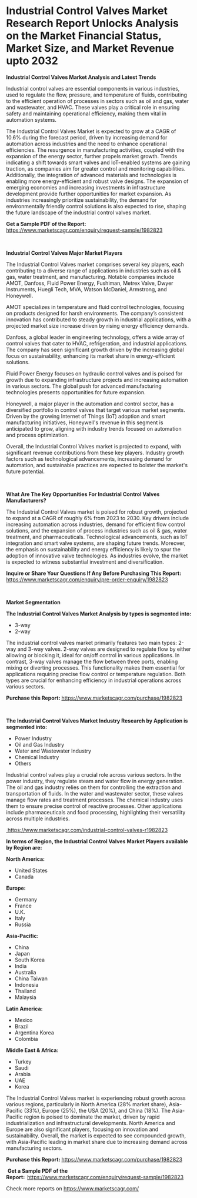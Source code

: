 <p><h1>Industrial Control Valves Market Research Report Unlocks Analysis on the Market Financial Status, Market Size, and Market Revenue upto 2032</h1></p><p><strong>Industrial Control Valves Market Analysis and Latest Trends</strong></p>
<p><p>Industrial control valves are essential components in various industries, used to regulate the flow, pressure, and temperature of fluids, contributing to the efficient operation of processes in sectors such as oil and gas, water and wastewater, and HVAC. These valves play a critical role in ensuring safety and maintaining operational efficiency, making them vital in automation systems.</p><p>The Industrial Control Valves Market is expected to grow at a CAGR of 10.6% during the forecast period, driven by increasing demand for automation across industries and the need to enhance operational efficiencies. The resurgence in manufacturing activities, coupled with the expansion of the energy sector, further propels market growth. Trends indicating a shift towards smart valves and IoT-enabled systems are gaining traction, as companies aim for greater control and monitoring capabilities. Additionally, the integration of advanced materials and technologies is enabling more energy-efficient and robust valve designs. The expansion of emerging economies and increasing investments in infrastructure development provide further opportunities for market expansion. As industries increasingly prioritize sustainability, the demand for environmentally friendly control solutions is also expected to rise, shaping the future landscape of the industrial control valves market.</p></p>
<p><strong>Get a Sample PDF of the Report:&nbsp;</strong> <a href="https://www.marketscagr.com/enquiry/request-sample/1982823?utm_campaign=2039&utm_medium=2&utm_source=Github&utm_content=ia&utm_term=20022025&utm_id=industrial-control-valves">https://www.marketscagr.com/enquiry/request-sample/1982823</a></p>
<p>&nbsp;</p>
<p><strong>Industrial Control Valves Major Market Players</strong></p>
<p><p>The Industrial Control Valves market comprises several key players, each contributing to a diverse range of applications in industries such as oil & gas, water treatment, and manufacturing. Notable companies include AMOT, Danfoss, Fluid Power Energy, Fushiman, Metrex Valve, Dwyer Instruments, Huegli Tech, MVA, Watson McDaniel, Armstrong, and Honeywell.</p><p>AMOT specializes in temperature and fluid control technologies, focusing on products designed for harsh environments. The company’s consistent innovation has contributed to steady growth in industrial applications, with a projected market size increase driven by rising energy efficiency demands.</p><p>Danfoss, a global leader in engineering technology, offers a wide array of control valves that cater to HVAC, refrigeration, and industrial applications. The company has seen significant growth driven by the increasing global focus on sustainability, enhancing its market share in energy-efficient solutions.</p><p>Fluid Power Energy focuses on hydraulic control valves and is poised for growth due to expanding infrastructure projects and increasing automation in various sectors. The global push for advanced manufacturing technologies presents opportunities for future expansion.</p><p>Honeywell, a major player in the automation and control sector, has a diversified portfolio in control valves that target various market segments. Driven by the growing Internet of Things (IoT) adoption and smart manufacturing initiatives, Honeywell's revenue in this segment is anticipated to grow, aligning with industry trends focused on automation and process optimization.</p><p>Overall, the Industrial Control Valves market is projected to expand, with significant revenue contributions from these key players. Industry growth factors such as technological advancements, increasing demand for automation, and sustainable practices are expected to bolster the market's future potential.</p></p>
<p>&nbsp;</p>
<p><strong>What Are The Key Opportunities For Industrial Control Valves Manufacturers?</strong></p>
<p><p>The Industrial Control Valves market is poised for robust growth, projected to expand at a CAGR of roughly 6% from 2023 to 2030. Key drivers include increasing automation across industries, demand for efficient flow control solutions, and the expansion of process industries such as oil & gas, water treatment, and pharmaceuticals. Technological advancements, such as IoT integration and smart valve systems, are shaping future trends. Moreover, the emphasis on sustainability and energy efficiency is likely to spur the adoption of innovative valve technologies. As industries evolve, the market is expected to witness substantial investment and diversification.</p></p>
<p><strong>Inquire or Share Your Questions If Any Before Purchasing This Report:</strong> <a href="https://www.marketscagr.com/enquiry/pre-order-enquiry/1982823?utm_campaign=2039&utm_medium=2&utm_source=Github&utm_content=ia&utm_term=20022025&utm_id=industrial-control-valves">https://www.marketscagr.com/enquiry/pre-order-enquiry/1982823</a></p>
<p>&nbsp;</p>
<p><strong>Market Segmentation</strong></p>
<p><strong>The Industrial Control Valves Market Analysis by types is segmented into:</strong></p>
<p><ul><li>3-way</li><li>2-way</li></ul></p>
<p><p>The industrial control valves market primarily features two main types: 2-way and 3-way valves. 2-way valves are designed to regulate flow by either allowing or blocking it, ideal for on/off control in various applications. In contrast, 3-way valves manage the flow between three ports, enabling mixing or diverting processes. This functionality makes them essential for applications requiring precise flow control or temperature regulation. Both types are crucial for enhancing efficiency in industrial operations across various sectors.</p></p>
<p><strong>Purchase this Report:&nbsp;</strong><a href="https://www.marketscagr.com/purchase/1982823?utm_campaign=2039&utm_medium=2&utm_source=Github&utm_content=ia&utm_term=20022025&utm_id=industrial-control-valves">https://www.marketscagr.com/purchase/1982823</a></p>
<p>&nbsp;</p>
<p><strong>The Industrial Control Valves Market Industry Research by Application is segmented into:</strong></p>
<p><ul><li>Power Industry</li><li>Oil and Gas Industry</li><li>Water and Wastewater Industry</li><li>Chemical Industry</li><li>Others</li></ul></p>
<p><p>Industrial control valves play a crucial role across various sectors. In the power industry, they regulate steam and water flow in energy generation. The oil and gas industry relies on them for controlling the extraction and transportation of fluids. In the water and wastewater sector, these valves manage flow rates and treatment processes. The chemical industry uses them to ensure precise control of reactive processes. Other applications include pharmaceuticals and food processing, highlighting their versatility across multiple industries.</p></p>
<p><a href="https://www.marketscagr.com/industrial-control-valves-r1982823?utm_campaign=2039&utm_medium=2&utm_source=Github&utm_content=ia&utm_term=20022025&utm_id=industrial-control-valves">&nbsp;https://www.marketscagr.com/industrial-control-valves-r1982823</a></p>
<p><strong>In terms of Region, the Industrial Control Valves Market Players available by Region are:</strong></p>
<p>
    <p> <strong> North America: </strong>
        <ul>
            <li>United States</li>
            <li>Canada</li>
        </ul>
        </p> 
    <p> <strong> Europe: </strong>
        <ul>
            <li>Germany</li>
            <li>France</li>
            <li>U.K.</li>
            <li>Italy</li>
            <li>Russia</li>
        </ul>
        </p> 
    <p> <strong> Asia-Pacific: </strong>
        <ul>
            <li>China</li>
            <li>Japan</li>
            <li>South Korea</li>
            <li>India</li>
            <li>Australia</li>
            <li>China Taiwan</li>
            <li>Indonesia</li>
            <li>Thailand</li>
            <li>Malaysia</li>
        </ul>
        </p> 
    <p> <strong> Latin America: </strong>
        <ul>
            <li>Mexico</li>
            <li>Brazil</li>
            <li>Argentina Korea</li>
            <li>Colombia</li>
        </ul>
        </p> 
    <p> <strong> Middle East & Africa: </strong>
        <ul>
            <li>Turkey</li>
            <li>Saudi</li>
            <li>Arabia</li>
            <li>UAE</li>
            <li>Korea</li>
        </ul>
    </p>
    </p>
<p><p>The Industrial Control Valves market is experiencing robust growth across various regions, particularly in North America (28% market share), Asia-Pacific (33%), Europe (25%), the USA (20%), and China (18%). The Asia-Pacific region is poised to dominate the market, driven by rapid industrialization and infrastructural developments. North America and Europe are also significant players, focusing on innovation and sustainability. Overall, the market is expected to see compounded growth, with Asia-Pacific leading in market share due to increasing demand across manufacturing sectors.</p></p>
<p><strong>Purchase this Report: </strong><a href="https://www.marketscagr.com/purchase/1982823?utm_campaign=2039&utm_medium=2&utm_source=Github&utm_content=ia&utm_term=20022025&utm_id=industrial-control-valves">https://www.marketscagr.com/purchase/1982823</a></p>
<p>&nbsp;<strong>Get a Sample PDF of the Report:&nbsp;&nbsp;</strong><a href="https://www.marketscagr.com/enquiry/request-sample/1982823?utm_campaign=2039&utm_medium=2&utm_source=Github&utm_content=ia&utm_term=20022025&utm_id=industrial-control-valves">https://www.marketscagr.com/enquiry/request-sample/1982823</a></p>
<p><strong></strong></p>
<p>Check more reports on <a href="https://www.marketscagr.com/?utm_campaign=2039&utm_medium=2&utm_source=Github&utm_content=ia&utm_term=20022025&utm_id=industrial-control-valves">https://www.marketscagr.com/</a></p>